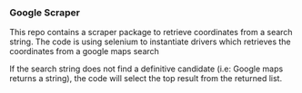 ### Google Scraper

This repo contains a scraper package to retrieve coordinates from a search string.
The code is using selenium to instantiate drivers which retrieves the coordinates from a google maps search

If the search string does not find a definitive candidate (i.e: Google maps returns a string), the code will select the top result from the returned list.